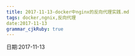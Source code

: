 ```yaml
---
title: 2017-11-13-docker中nginx的反向代理实践.md
tags: docker,ngnix,反向代理
date:2017-11-13
grammar_cjkRuby: true
---
```

日期:2017-11-13



